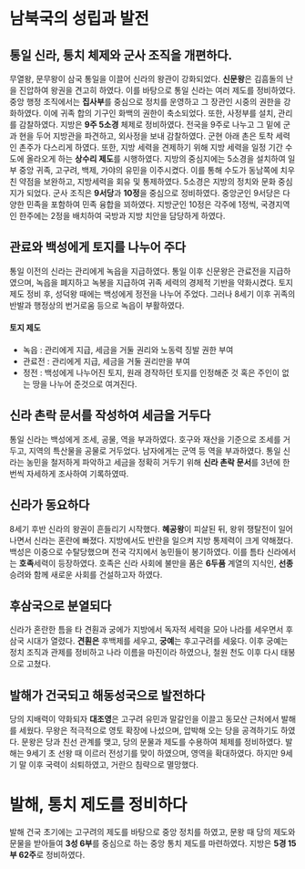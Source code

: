 # 남북국의 성립과 발전

## 통일 신라, 통치 체제와 군사 조직을 개편하다.
무열왕, 문무왕이 삼국 통일을 이끌어 신라의 왕관이 강화되었다. **신문왕**은 김흠돌의 난을 진압하여 왕권을 견고히 하였다. 이를 바탕으로 통일 신라는 여러 제도를 정비하였다.
중앙 행정 조직에서는 **집사부**를 중심으로 정치를 운영하고 그 장관인 시중의 권한을 강화하였다. 이에 귀족 합의 기구인 화백의 권한이 축소되었다. 또한, 사정부를 설치, 관리를 감찰하였다.
지방은 **9주 5소경** 체제로 정비하였다. 전국을 9주로 나누고 그 밑에 군과 현을 두어 지방관을 파견하고, 외사정을 보내 감찰하였다. 군현 아래 촌은 토착 세력인 촌주가 다스리게 하였다. 또한, 지방 세력을 견제하기 위해 지방 세력을 일정 기간 수도에 올라오게 하는 **상수리 제도**를 시행하였다.
지방의 중심지에는 5소경을 설치하여 일부 중앙 귀족, 고구려, 백제, 가야의 유민을 이주시켰다. 이를 통해 수도가 동남쪽에 치우친 약점을 보완하고, 지방세력을 회유 및 통제하였다. 5소경은 지방의 정치와 문화 중심지가 되었다.
군사 조직은 **9서당**과 **10정**을 중심으로 정비하였다. 중앙군인 9서당은 다양한 민족을 포함하여 민족 융합을 꾀하였다. 지방군인 10정은 각주에 1정씩, 국경지역인 한주에는 2정을 배치하여 국방과 지방 치안을 담당하게 하였다.

## 관료와 백성에게 토지를 나누어 주다
통일 이전의 신라는 관리에게 녹읍을 지급하였다. 통일 이후 신문왕은 관료전을 지급하였으며, 녹읍을 폐지하고 녹봉을 지급하여 귀족 세력의 경제적 기반을 약화시켰다. 토지 제도 정비 후, 성덕왕 때에는 백성에게 정전을 나누어 주었다. 그러나 8세기 이후 귀족의 반발과 행정상의 번거로움 등으로 녹읍이 부활하였다.
#### 토지 제도
- 녹읍 : 관리에게 지급, 세금을 거둘 권리와 노동력 징발 권한 부여
- 관료전 : 관리에게 지급, 세금을 거둘 권리만을 부여
- 정전 : 백성에게 나누어진 토지, 원래 경작하던 토지를 인정해준 것 혹은 주인이 없는 땅을 나누어 준것으로 여겨진다.

## 신라 촌락 문서를 작성하여 세금을 거두다
통일 신라는 백성에게 조세, 공물, 역을 부과하였다. 호구와 재산을 기준으로 조세를 거두고, 지역의 특산물을 공물로 거두었다. 남자에게는 군역 등 역을 부과하였다.
통일 신라는 농민을 철저하게 파악하고 세금을 정확히 거두기 위해 **신라 촌락 문서**를 3년에 한 번씩 자세하게 조사하여 기록하였따.

## 신라가 동요하다
8세기 후반 신라의 왕권이 흔들리기 시작했다. **혜공왕**이 피살된 뒤, 왕위 쟁탈전이 일어나면서 신라는 혼란에 빠졌다. 지방에서도 반란을 일으켜 지방 통제력이 크게 약해졌다. 백성은 이중으로 수탈당했으며 전국 각지에서 농민들이 봉기하였다. 이를 틈타 신라에서는 **호족**세력이 등장하였다. 호족은 신라 사회에 불만을 품은 **6두품** 계열의 지식인, **선종** 승려와 함께 새로운 사회를 건설하고자 하였다.

## 후삼국으로 분열되다
신라가 혼란한 틈을 타 견훤과 궁에가 지방에서 독자적 세력을 모아 나라를 세우면서 후삼국 시대가 열렸다. **견훤은** 후백제를 세우고, **궁예**는 후고구려를 세웄다. 이후 궁예는 정치 조직과 관제를 정비하고 나라 이름을 마진이라 하였으나, 철원 천도 이후 다시 태봉으로 고쳤다.

## 발해가 건국되고 해동성국으로 발전하다
당의 지배력이 약화되자 **대조영**은 고구려 유민과 말갈인을 이끌고 동모산 근처에서 발해를 세웠다. 무왕은 적극적으로 영토 확장에 나섰으며, 압박해 오는 당을 공격하기도 하였다. 문왕은 당과 친선 관계를 맺고, 당의 문물과 제도를 수용하여 체제를 정비하였다. 발해는 9세기 초 선왕 때 이르러 전성기를 맞이 하였으며, 영역을 확대하였다. 하지만 9세기 말 이후 국력이 쇠퇴하였고, 거란으 침략으로 멸망했다.

# 발해, 통치 제도를 정비하다
발해 건국 초기에는 고구려의 제도를 바탕으로 중앙 정치를 하였고, 문왕 때 당의 제도와 문물을 받아들여 **3성 6부**를 중심으로 하는 중앙 통치 제도를 마련하였다.
지방은 **5경 15부 62주**로 정비하였다.
